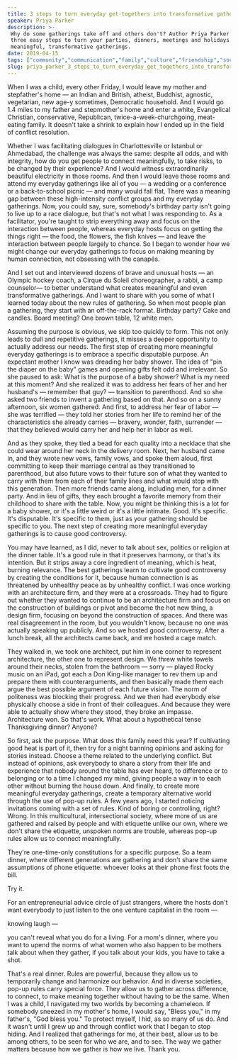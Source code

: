 ```yaml
---
title: 3 steps to turn everyday get-togethers into transformative gatherings
speaker: Priya Parker
description: >-
 Why do some gatherings take off and others don't? Author Priya Parker shares
 three easy steps to turn your parties, dinners, meetings and holidays into
 meaningful, transformative gatherings.
date: 2019-04-15
tags: ["community","communication","family","culture","friendship","social-change","society","humanity"]
slug: priya_parker_3_steps_to_turn_everyday_get_togethers_into_transformative_gatherings
---
```


When I was a child, every other Friday, I would leave my mother and stepfather's home — an
Indian and British, atheist, Buddhist, agnostic, vegetarian, new age-y sometimes,
Democratic household. And I would go 1.4 miles to my father and stepmother's home and
enter a white, Evangelical Christian, conservative, Republican, twice-a-week-churchgoing,
meat-eating family. It doesn't take a shrink to explain how I ended up in the field of
conflict resolution.

Whether I was facilitating dialogues in Charlottesville or Istanbul or Ahmedabad, the
challenge was always the same: despite all odds, and with integrity, how do you get people
to connect meaningfully, to take risks, to be changed by their experience? And I would
witness extraordinarily beautiful electricity in those rooms. And then I would leave those
rooms and attend my everyday gatherings like all of you — a wedding or a conference or a
back-to-school picnic — and many would fall flat. There was a meaning gap between these
high-intensity conflict groups and my everyday gatherings. Now, you could say, sure,
somebody's birthday party isn't going to live up to a race dialogue, but that's not what I
was responding to. As a facilitator, you're taught to strip everything away and focus on
the interaction between people, whereas everyday hosts focus on getting the things right —
the food, the flowers, the fish knives — and leave the interaction between people largely
to chance. So I began to wonder how we might change our everyday gatherings to focus on
making meaning by human connection, not obsessing with the canapés.

And I set out and interviewed dozens of brave and unusual hosts — an Olympic hockey coach,
a Cirque du Soleil choreographer, a rabbi, a camp counselor— to better understand what
creates meaningful and even transformative gatherings. And I want to share with you some
of what I learned today about the new rules of gathering. So when most people plan a
gathering, they start with an off-the-rack format. Birthday party? Cake and candles. Board
meeting? One brown table, 12 white men.

Assuming the purpose is obvious, we skip too quickly to form. This not only leads to dull
and repetitive gatherings, it misses a deeper opportunity to actually address our needs.
The first step of creating more meaningful everyday gatherings is to embrace a specific
disputable purpose. An expectant mother I know was dreading her baby shower. The idea of
"pin the diaper on the baby" games and opening gifts felt odd and irrelevant. So she
paused to ask: What is the purpose of a baby shower? What is my need at this moment? And
she realized it was to address her fears of her and her husband's — remember that guy? —
transition to parenthood. And so she asked two friends to invent a gathering based on
that. And so on a sunny afternoon, six women gathered. And first, to address her fear of
labor — she was terrified — they told her stories from her life to remind her of the
characteristics she already carries — bravery, wonder, faith, surrender — that they
believed would carry her and help her in labor as well.

And as they spoke, they tied a bead for each quality into a necklace that she could wear
around her neck in the delivery room. Next, her husband came in, and they wrote new vows,
family vows, and spoke them aloud, first committing to keep their marriage central as they
transitioned to parenthood, but also future vows to their future son of what they wanted
to carry with them from each of their family lines and what would stop with this
generation. Then more friends came along, including men, for a dinner party. And in lieu
of gifts, they each brought a favorite memory from their childhood to share with the
table. Now, you might be thinking this is a lot for a baby shower, or it's a little weird
or it's a little intimate. Good. It's specific. It's disputable. It's specific to them,
just as your gathering should be specific to you. The next step of creating more meaningful
everyday gatherings is to cause good controversy.

You may have learned, as I did, never to talk about sex, politics or religion at the
dinner table. It's a good rule in that it preserves harmony, or that's its intention. But
it strips away a core ingredient of meaning, which is heat, burning relevance. The best
gatherings learn to cultivate good controversy by creating the conditions for it, because
human connection is as threatened by unhealthy peace as by unhealthy conflict. I was once
working with an architecture firm, and they were at a crossroads. They had to figure out
whether they wanted to continue to be an architecture firm and focus on the construction
of buildings or pivot and become the hot new thing, a design firm, focusing on beyond the
construction of spaces. And there was real disagreement in the room, but you wouldn't
know, because no one was actually speaking up publicly. And so we hosted good controversy.
After a lunch break, all the architects came back, and we hosted a cage
match.

They walked in, we took one architect, put him in one corner to represent architecture,
the other one to represent design. We threw white towels around their necks, stolen from
the bathroom — sorry — played Rocky music on an iPad, got each a Don King-like manager to
rev them up and prepare them with counterarguments, and then basically made them each
argue the best possible argument of each future vision. The norm of politeness was
blocking their progress. And we then had everybody else physically choose a side in front
of their colleagues. And because they were able to actually show where they stood, they
broke an impasse. Architecture won. So that's work. What about a hypothetical tense
Thanksgiving dinner? Anyone?

So first, ask the purpose. What does this family need this year? If cultivating good heat
is part of it, then try for a night banning opinions and asking for stories instead.
Choose a theme related to the underlying conflict. But instead of opinions, ask everybody
to share a story from their life and experience that nobody around the table has ever
heard, to difference or to belonging or to a time I changed my mind, giving people a way
in to each other without burning the house down. And finally, to create more meaningful
everyday gatherings, create a temporary alternative world through the use of pop-up
rules. A few years ago, I started noticing invitations coming with a set of rules. Kind of
boring or controlling, right? Wrong. In this multicultural, intersectional society, where
more of us are gathered and raised by people and with etiquette unlike our own, where we
don't share the etiquette, unspoken norms are trouble, whereas pop-up rules allow us to
connect meaningfully.

They're one-time-only constitutions for a specific purpose. So a team dinner, where
different generations are gathering and don't share the same assumptions of phone
etiquette: whoever looks at their phone first foots the bill.

Try it.

For an entrepreneurial advice circle of just strangers, where the hosts don't want
everybody to just listen to the one venture capitalist in the room —

knowing laugh —

you can't reveal what you do for a living. For a mom's dinner, where you want to upend the
norms of what women who also happen to be mothers talk about when they gather, if you talk
about your kids, you have to take a shot.

That's a real dinner. Rules are powerful, because they allow us to temporarily change and
harmonize our behavior. And in diverse societies, pop-up rules carry special force. They
allow us to gather across difference, to connect, to make meaning together without having
to be the same. When I was a child, I navigated my two worlds by becoming a chameleon. If
somebody sneezed in my mother's home, I would say, "Bless you," in my father's, "God bless
you." To protect myself, I hid, as so many of us do. And it wasn't until I grew up and
through conflict work that I began to stop hiding. And I realized that gatherings for me,
at their best, allow us to be among others, to be seen for who we are, and to see. The way
we gather matters because how we gather is how we live. Thank you.

<!--
ad_duration=3.33
comment_count=20
event="TED2019"
external_start_time=0
has_talk_citation=0
intro_duration=11.82
is_subtitle_required="False"
is_talk_featured="True"
language="en"
language_swap="False"
native_language="en"
number_of_related_talks=6
number_of_speakers=1
number_of_subtitled_videos=17
number_of_tags=8
number_of_talk_download_languages=17
number_of_talk_more_resources=2
number_of_talk_recommendations=0
number_of_talks_take_actions=1
post_ad_duration=0.83
published_timestamp="2019-06-11 14:26:07"
recording_date="2019-04-15"
speaker_description="Conflict mediator, author"
speaker_is_published=1
speaker_name="Priya Parker"
talk_name="3 steps to turn everyday get-togethers into transformative gatherings"
talks_tags=["community","communication","family","culture","friendship","social-change","society","humanity"]
url_audio="https://download.ted.com/talks/PriyaParker_2019.mp3?apikey=acme-roadrunner"
url_photo_speaker="https://pe.tedcdn.com/images/ted/7549506494386610fb9a296c790f455999ea074c_254x191.jpg"
url_photo_talk="https://s3.amazonaws.com/talkstar-photos/uploads/11f545c2-da19-470f-96c3-1730d8d48628/PriyaParker_2019-embed.jpg"
url_webpage="https://www.ted.com/talks/priya_parker_3_steps_to_turn_everyday_get_togethers_into_transformative_gatherings"
video_type_name="TED Stage Talk"
-->